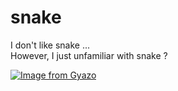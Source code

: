 # snake
I don't like snake ... </br>
However, I just unfamiliar with snake ?

[![Image from Gyazo](https://i.gyazo.com/f97b4dca13dace8c916ee741dedf6b8a.png)](https://gyazo.com/f97b4dca13dace8c916ee741dedf6b8a)
